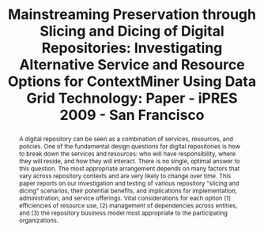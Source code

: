 ---
abstract: 'A digital repository can be seen as a combination of services, resources,
  and policies. One of the fundamental design questions for digital repositories is
  how to break down the services and resources: who will have responsibility, where
  they will reside, and how they will interact. There is no single, optimal answer
  to this question. The most appropriate arrangement depends on many factors that
  vary across repository contexts and are very likely to change over time. This paper
  reports on our investigation and testing of various repository "slicing and dicing"
  scenarios, their potential benefits, and implications for implementation, administration,
  and service offerings. Vital considerations for each option (1) efficiencies of
  resource use, (2) management of dependencies across entities, and (3) the repository
  business model most appropriate to the participating organizations. '
creators:
- Hou, Chien-Yi
- Shah, Chirag
- Lee, Christopher
- Marciano, Richard
date: null
document_url: https://services.phaidra.univie.ac.at/api/object/o:294017/download
grand_parent: iPRES
institutions: []
keywords:
- san francisco
landing_page_url: https://phaidra.univie.ac.at/o:294017
language: eng
layout: publication
license: CC BY-SA 3.0 AT
notes_url: null
parent: iPRES 2009
presentation_url: null
size: 1335084
source_name: iPRES
title: 'Mainstreaming Preservation through Slicing and Dicing of Digital Repositories:
  Investigating Alternative Service and Resource Options for ContextMiner Using Data
  Grid Technology: Paper - iPRES 2009 - San Francisco'
type: paper
year: 2009
---